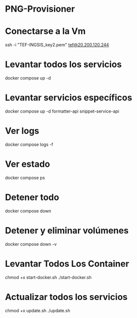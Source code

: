 # PNG-Provisioner

# Conectarse a la Vm
ssh -i "TEF-INGSIS_key2.pem" tef@20.200.120.244


# Levantar todos los servicios
docker compose up -d

# Levantar servicios específicos
docker compose up -d formatter-api snippet-service-api

# Ver logs
docker compose logs -f

# Ver estado
docker compose ps

# Detener todo
docker compose down

# Detener y eliminar volúmenes
docker compose down -v

# Levantar Todos Los Container
chmod +x start-docker.sh
./start-docker.sh

# Actualizar todos los servicios
chmod +x update.sh
./update.sh
